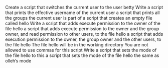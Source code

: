 Create a script that switches the current user to the user betty
Write a script that prints the effective username of the current user
a script that prints all the groups the current user is part of
a script that creates an empty file called hello
Write a script that adds execute permission to the owner of the file hello
a script that adds execute permission to the owner and the group owner, and read permission to other users, to the file hello
a script that adds execution permission to the owner, the group owner and the other users, to the file hello
The file hello will be in the working directory You are not allowed to use commas for this script
Write a script that sets the mode of the file hello to this
a script that sets the mode of the file hello the same as olleh’s mode

